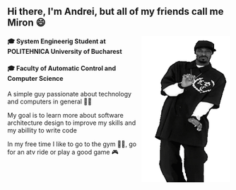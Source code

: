 ## Hi there, I'm Andrei, but all of my friends call me Miron :smile:

<img align="right" src = "https://github.com/mironandrei/mironandrei/blob/main/snoop-dogg-dancing.gif" width="200" height = "330"/>

#### :mortar_board: System Engineerig Student at POLITEHNICA University of Bucharest

#### :mortar_board: Faculty of Automatic Control and Computer Science


A simple guy passionate about technology and computers in general 👨‍💻

My goal is to learn more about software architecture design to improve my skills and my abillity to write code

In my free time I like to go to the gym 🏋️‍♂️, go for an atv ride or play a good game 🎮

